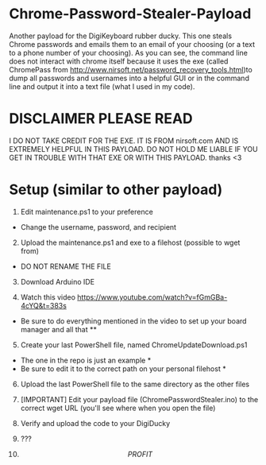# Chrome-Password-Stealer-Payload
Another payload for the DigiKeyboard rubber ducky. This one steals Chrome passwords and emails them to an email of your choosing (or a text to a phone number of your choosing). As you can see, the command line does not interact with chrome itself because it uses the exe (called ChromePass from http://www.nirsoft.net/password_recovery_tools.html)to dump all passwords and usernames into a helpful GUI or in the command line and output it into a text file (what I used in my code). 


# DISCLAIMER PLEASE READ
I DO NOT TAKE CREDIT FOR THE EXE. IT IS FROM nirsoft.com AND IS EXTREMELY HELPFUL IN THIS PAYLOAD.
DO NOT HOLD ME LIABLE IF YOU GET IN TROUBLE WITH THAT EXE OR WITH THIS PAYLOAD.
thanks <3

# Setup (similar to other payload)
1) Edit maintenance.ps1 to your preference
* Change the username, password, and recipient
2) Upload the maintenance.ps1 and exe to a filehost (possible to wget from)
* DO NOT RENAME THE FILE
3) Download Arduino IDE

4) Watch this video https://www.youtube.com/watch?v=fGmGBa-4cYQ&t=383s
* Be sure to do everything mentioned in the video to set up your board manager and all that **

5) Create your last PowerShell file, named ChromeUpdateDownload.ps1
* The one in the repo is just an example *
* Be sure to edit it to the correct path on your personal filehost *

6) Upload the last PowerShell file to the same directory as the other files

7) [IMPORTANT] Edit your payload file (ChromePasswordStealer.ino) to the correct wget URL (you'll see where when you open the file)

8) Verify and upload the code to your DigiDucky

9) ???

10) $$PROFIT$$


